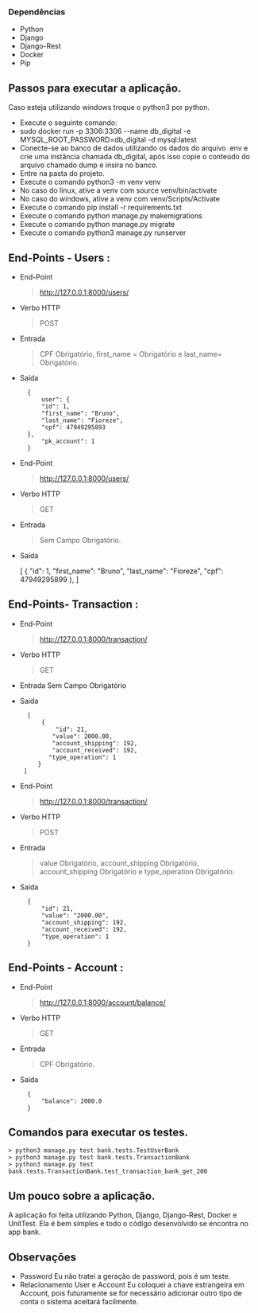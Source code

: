 
### Dependências

- Python
- Django
- Django-Rest
- Docker
- Pip


## Passos para executar a aplicação.
Caso esteja utilizando windows troque o python3 por python.

- Execute o seguinte comando:
- sudo docker run -p 3306:3306 --name db_digital -e MYSQL_ROOT_PASSWORD=db_digital -d mysql:latest
- Conecte-se ao banco de dados utilizando os dados do arquivo .env e crie uma instância chamada db_digital, após isso copie o conteúdo do arquivo chamado dump e insira no banco.
- Entre na pasta do projeto.
- Execute o comando python3 -m venv venv
- No caso do linux, ative a venv com source venv/bin/activate
- No caso do windows, ative a venv com venv/Scripts/Activate
- Execute o comando pip install -r requirements.txt
- Execute o comando python manage.py makemigrations
- Execute o comando python manage.py migrate
- Execute o comando python3 manage.py runserver

## End-Points - Users :
- End-Point

	> http://127.0.0.1:8000/users/

- Verbo HTTP
	> POST

- Entrada
	> CPF Obrigatório,
	> first_name = Obrigatório e
	> last_name= Obrigatório.
- Saída
    	
		{
			user": {
        	"id": 1,
        	"first_name": "Bruno",
        	"last_name": "Fioreze",
        	"cpf": 47949295893
		},
			"pk_account": 1
		}

- End-Point

	> http://127.0.0.1:8000/users/

- Verbo HTTP
	> GET

- Entrada
	> Sem Campo Obrigatório.

- Saída

	[
    	{
        	"id": 1,
        	"first_name": "Bruno",
        	"last_name": "Fioreze",
        	"cpf": 47949295899
    	},
	]

## End-Points- Transaction :

- End-Point

	> http://127.0.0.1:8000/transaction/

- Verbo HTTP
	> GET

- Entrada
	 Sem Campo Obrigatório

- Saída

		[
			{
				"id": 21,
 			   "value": 2000.00,
 			   "account_shipping": 192,
 			   "account_received": 192,
 		 	  "type_operation": 1
		   }
	   ]

- End-Point

	> http://127.0.0.1:8000/transaction/

- Verbo HTTP
	> POST

- Entrada
	> value Obrigatório,
	> account_shipping Obrigatório, 
	> account_shipping Obrigatório e
	> type_operation Obrigatório.

- Saída

		{
			"id": 21,
			"value": "2000.00",
			"account_shipping": 192,
			"account_received": 192,
			"type_operation": 1
		}


## End-Points - Account :

- End-Point

	> http://127.0.0.1:8000/account/balance/

- Verbo HTTP
	> GET

- Entrada
	> CPF Obrigatório.

- Saída

		{
			"balance": 2000.0
		}


## Comandos para executar os testes.
	> python3 manage.py test bank.tests.TestUserBank
	> python3 manage.py test bank.tests.TransactionBank
	> python3 manage.py test bank.tests.TransactionBank.test_transaction_bank_get_200
	
## Um pouco sobre a aplicação.
A aplicação foi feita utilizando Python, Django, Django-Rest, Docker e UnitTest.
Ela é bem simples e todo o código desenvolvido se encontra no app bank.

## Observações
- Password
Eu não tratei a geração de password, pois é um teste.
- Relacionamento User e Account
Eu coloquei a chave estrangeira em Account, pois futuramente se for necessário adicionar outro tipo de conta o sistema aceitará facilmente.
